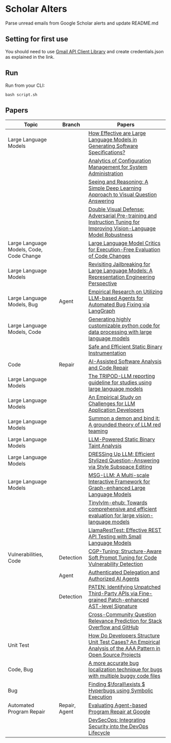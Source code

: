 # Scholar Alters
Parse unread emails from Google Scholar alerts and update README.md

## Setting for first use
You should need to use [Gmail API Client Library](https://developers.google.com/gmail/api/quickstart/python) and create
credentials.json as explained in the link.

## Run
Run from your CLI:
```
bash script.sh
```
## Papers

| Topic | Branch | Papers |
| --- | --- | --- |
| Large Language Models |  | [How Effective are Large Language Models in Generating Software Specifications?](https://scholar.google.com/scholar_url?url=https://www.cs.purdue.edu/homes/lintan/publications/llm4spec-saner25.pdf&hl=en&sa=X&d=16479286328431881594&ei=ne6gZ6iqLrzPieoPoI7t0Q8&scisig=AFWwaeZFRhA7SvATlEZHiGofFzQz&oi=scholaralrt&hist=apJ4fD8AAAAJ:1878193813677419122:AFWwaebnAK6dY8A06r0yyM87AWUg&html=&pos=0&folt=cit) |
|  |  | [Analytics of Configuration Management for System Administration](https://scholar.google.com/scholar_url?url=https://search.proquest.com/openview/c6abf8d78f41033918222b59abd3fcf2/1%3Fpq-origsite%3Dgscholar%26cbl%3D18750%26diss%3Dy&hl=en&sa=X&d=13806929874057181225&ei=ne6gZ6iqLrzPieoPoI7t0Q8&scisig=AFWwaeZKtrMMwMpJxHQnQRTFkUqR&oi=scholaralrt&hist=apJ4fD8AAAAJ:1878193813677419122:AFWwaebnAK6dY8A06r0yyM87AWUg&html=&pos=1&folt=cit) |
|  |  | [Seeing and Reasoning: A Simple Deep Learning Approach to Visual Question Answering](https://scholar.google.com/scholar_url?url=https://ieeexplore.ieee.org/iel8/8254253/10856852/10856898.pdf&hl=en&sa=X&d=15147227273049166495&ei=ne6gZ6nQL9mlieoPu4PawQQ&scisig=AFWwaeat8WykcLu-kcw-Y5D7sbrZ&oi=scholaralrt&hist=apJ4fD8AAAAJ:3096313017463695374:AFWwaeb8R4GEV1B4xk_Cz2b6H7gj&html=&pos=0&folt=rel) |
|  |  | [Double Visual Defense: Adversarial Pre-training and Instruction Tuning for Improving Vision-Language Model Robustness](https://scholar.google.com/scholar_url?url=https://arxiv.org/pdf/2501.09446&hl=en&sa=X&d=17294066636806343388&ei=ne6gZ6nQL9mlieoPu4PawQQ&scisig=AFWwaebeqBk7edh6Ld0GWrh1vYL7&oi=scholaralrt&hist=apJ4fD8AAAAJ:3096313017463695374:AFWwaeb8R4GEV1B4xk_Cz2b6H7gj&html=&pos=1&folt=rel) |
| Large Language Models, Code, Code Change |  | [Large Language Model Critics for Execution-Free Evaluation of Code Changes](https://scholar.google.com/scholar_url?url=https://arxiv.org/pdf/2501.16655&hl=en&sa=X&d=17520904910544872713&ei=ne6gZ6nQL9mlieoPu4PawQQ&scisig=AFWwaea1_2V78ru_-PUraYOhSq-l&oi=scholaralrt&hist=apJ4fD8AAAAJ:3096313017463695374:AFWwaeb8R4GEV1B4xk_Cz2b6H7gj&html=&pos=2&folt=rel) |
| Large Language Models |  | [Revisiting Jailbreaking for Large Language Models: A Representation Engineering Perspective](https://scholar.google.com/scholar_url?url=https://aclanthology.org/2025.coling-main.212.pdf&hl=en&sa=X&d=2043124793644834195&ei=ne6gZ6nQL9mlieoPu4PawQQ&scisig=AFWwaeY67QcUyYVcUcz6Aj4tgpvx&oi=scholaralrt&hist=apJ4fD8AAAAJ:3096313017463695374:AFWwaeb8R4GEV1B4xk_Cz2b6H7gj&html=&pos=3&folt=rel) |
| Large Language Models, Bug | Agent | [Empirical Research on Utilizing LLM-based Agents for Automated Bug Fixing via LangGraph](https://scholar.google.com/scholar_url?url=https://www.cambridge.org/engage/coe/article-details/679a18d9fa469535b94b587b&hl=en&sa=X&d=5801132500017530360&ei=ne6gZ8SnNZ2AieoPoYSBsQs&scisig=AFWwaeYTLrX69HC2b21iAEbb48wx&oi=scholaralrt&hist=apJ4fD8AAAAJ:5778505219825515303:AFWwaeaDDOggOneW-z6K3HLjAzuP&html=&pos=1&folt=cit) |
| Large Language Models, Code |  | [Generating highly customizable python code for data processing with large language models](https://scholar.google.com/scholar_url?url=https://link.springer.com/article/10.1007/s00778-025-00900-4&hl=en&sa=X&d=13337622183089509099&ei=ne6gZ8SnNZ2AieoPoYSBsQs&scisig=AFWwaea19zf0csrvCijMvwRC6SbK&oi=scholaralrt&hist=apJ4fD8AAAAJ:5778505219825515303:AFWwaeaDDOggOneW-z6K3HLjAzuP&html=&pos=2&folt=cit) |
|  |  | [Safe and Efficient Static Binary Instrumentation](https://scholar.google.com/scholar_url?url=https://search.proquest.com/openview/199c3eec0672709eeff4b6ed26b6954a/1%3Fpq-origsite%3Dgscholar%26cbl%3D18750%26diss%3Dy&hl=en&sa=X&d=17844018588183660566&ei=ne6gZ8SnNZ2AieoPoYSBsQs&scisig=AFWwaebWcmMKcHvihu4SPOzwhhzY&oi=scholaralrt&hist=apJ4fD8AAAAJ:5778505219825515303:AFWwaeaDDOggOneW-z6K3HLjAzuP&html=&pos=3&folt=cit) |
| Code | Repair | [AI-Assisted Software Analysis and Code Repair](https://scholar.google.com/scholar_url?url=https://search.proquest.com/openview/4930f9ccc0cb6eba01ef69d0400866d7/1%3Fpq-origsite%3Dgscholar%26cbl%3D18750%26diss%3Dy&hl=en&sa=X&d=12850232299522642389&ei=ne6gZ8SnNZ2AieoPoYSBsQs&scisig=AFWwaeb0RDH6Qtauorsy49rfU7eM&oi=scholaralrt&hist=apJ4fD8AAAAJ:5778505219825515303:AFWwaeaDDOggOneW-z6K3HLjAzuP&html=&pos=4&folt=cit) |
| Large Language Models |  | [The TRIPOD-LLM reporting guideline for studies using large language models](https://scholar.google.com/scholar_url?url=https://www.nature.com/articles/s41591-024-03425-5&hl=en&sa=X&d=4364004290914182369&ei=ne6gZ5HCMoC96rQP5oz8kAU&scisig=AFWwaeZbAZQ_OZJu7s2_3YYcWvVP&oi=scholaralrt&hist=apJ4fD8AAAAJ:4513401344136555010:AFWwaea8pA4W9ESmXpw9yvMxc7-7&html=&pos=0&folt=rel) |
| Large Language Models |  | [An Empirical Study on Challenges for LLM Application Developers](https://scholar.google.com/scholar_url?url=https://dl.acm.org/doi/pdf/10.1145/3715007&hl=en&sa=X&d=14745587841390118609&ei=ne6gZ5HCMoC96rQP5oz8kAU&scisig=AFWwaeZgnCUU_zGo3Oa8wHS5Wd-O&oi=scholaralrt&hist=apJ4fD8AAAAJ:4513401344136555010:AFWwaea8pA4W9ESmXpw9yvMxc7-7&html=&pos=1&folt=rel) |
| Large Language Models |  | [Summon a demon and bind it: A grounded theory of LLM red teaming](https://scholar.google.com/scholar_url?url=https://journals.plos.org/plosone/article%3Fid%3D10.1371/journal.pone.0314658&hl=en&sa=X&d=12430822659672505194&ei=ne6gZ5HCMoC96rQP5oz8kAU&scisig=AFWwaebdvfsCLNYMn-2vA0Opf2m4&oi=scholaralrt&hist=apJ4fD8AAAAJ:4513401344136555010:AFWwaea8pA4W9ESmXpw9yvMxc7-7&html=&pos=2&folt=rel) |
| Large Language Models |  | [LLM-Powered Static Binary Taint Analysis](https://scholar.google.com/scholar_url?url=https://dl.acm.org/doi/pdf/10.1145/3711816&hl=en&sa=X&d=8137365055194109283&ei=ne6gZ5HCMoC96rQP5oz8kAU&scisig=AFWwaea5Gda1f4D-ZcPIafu09ITn&oi=scholaralrt&hist=apJ4fD8AAAAJ:4513401344136555010:AFWwaea8pA4W9ESmXpw9yvMxc7-7&html=&pos=3&folt=rel) |
| Large Language Models |  | [DRESSing Up LLM: Efficient Stylized Question-Answering via Style Subspace Editing](https://scholar.google.com/scholar_url?url=https://arxiv.org/pdf/2501.14371&hl=en&sa=X&d=17200807846672055067&ei=ne6gZ5HCMoC96rQP5oz8kAU&scisig=AFWwaeZUcM8z351tKZKiyKnUwK-U&oi=scholaralrt&hist=apJ4fD8AAAAJ:4513401344136555010:AFWwaea8pA4W9ESmXpw9yvMxc7-7&html=&pos=4&folt=rel) |
| Large Language Models |  | [MSG-LLM: A Multi-scale Interactive Framework for Graph-enhanced Large Language Models](https://scholar.google.com/scholar_url?url=https://aclanthology.org/2025.coling-main.648.pdf&hl=en&sa=X&d=12208475806621078118&ei=ne6gZ5HCMoC96rQP5oz8kAU&scisig=AFWwaeaw9OZXceOMen8SeX99cLsc&oi=scholaralrt&hist=apJ4fD8AAAAJ:4513401344136555010:AFWwaea8pA4W9ESmXpw9yvMxc7-7&html=&pos=5&folt=rel) |
|  |  | [Tinylvlm-ehub: Towards comprehensive and efficient evaluation for large vision-language models](https://scholar.google.com/scholar_url?url=https://ieeexplore.ieee.org/abstract/document/10858438/&hl=en&sa=X&d=7581802798985114364&ei=ne6gZ5HCMoC96rQP5oz8kAU&scisig=AFWwaeb-ffCePuldR1UTNL7qW0Rj&oi=scholaralrt&hist=apJ4fD8AAAAJ:4513401344136555010:AFWwaea8pA4W9ESmXpw9yvMxc7-7&html=&pos=6&folt=rel) |
|  |  | [LlamaRestTest: Effective REST API Testing with Small Language Models](https://scholar.google.com/scholar_url?url=https://arxiv.org/pdf/2501.08598&hl=en&sa=X&d=3572930123851803145&ei=ne6gZ5HCMoC96rQP5oz8kAU&scisig=AFWwaeb9x2kPEZO_wCmowgwd_qXx&oi=scholaralrt&hist=apJ4fD8AAAAJ:4513401344136555010:AFWwaea8pA4W9ESmXpw9yvMxc7-7&html=&pos=7&folt=rel) |
| Vulnerabilities, Code | Detection | [CGP-Tuning: Structure-Aware Soft Prompt Tuning for Code Vulnerability Detection](https://scholar.google.com/scholar_url?url=https://arxiv.org/pdf/2501.04510&hl=en&sa=X&d=8431112955974376940&ei=ne6gZ5HCMoC96rQP5oz8kAU&scisig=AFWwaeap4Cvkyg6LvbspEmpcvftz&oi=scholaralrt&hist=apJ4fD8AAAAJ:4513401344136555010:AFWwaea8pA4W9ESmXpw9yvMxc7-7&html=&pos=8&folt=rel) |
|  | Agent | [Authenticated Delegation and Authorized AI Agents](https://scholar.google.com/scholar_url?url=https://arxiv.org/abs/2501.09674&hl=en&sa=X&d=4566973297226844504&ei=ne6gZ5HCMoC96rQP5oz8kAU&scisig=AFWwaeYsqkv1FBv30kMq2SaqCveN&oi=scholaralrt&hist=apJ4fD8AAAAJ:4513401344136555010:AFWwaea8pA4W9ESmXpw9yvMxc7-7&html=&pos=9&folt=rel) |
|  | Detection | [PATEN: Identifying Unpatched Third-Party APIs via Fine-grained Patch-enhanced AST-level Signature](https://scholar.google.com/scholar_url?url=https://ieeexplore.ieee.org/abstract/document/10859162/&hl=vi&sa=X&d=15400021554976081751&ei=ne6gZ4KWO5KmieoPmpKhsAM&scisig=AFWwaebjM3csx2h8Bnh5wD69bc71&oi=scholaralrt&hist=apJ4fD8AAAAJ:13534924455939102554:AFWwaeZN-y-gtbFtywJ0Xio3nYxl&html=&pos=0&folt=cit) |
|  |  | [Cross-Community Question Relevance Prediction for Stack Overflow and GitHub](https://scholar.google.com/scholar_url?url=https://search.proquest.com/openview/3815b2767d48266eb89a06dde7a2bbe1/1%3Fpq-origsite%3Dgscholar%26cbl%3D6474026&hl=vi&sa=X&d=10884353515500327365&ei=ne6gZ-HuOanIieoPpuiquQw&scisig=AFWwaea1WIVIE7S7hPVB5L5-Y6y1&oi=scholaralrt&hist=apJ4fD8AAAAJ:11355862984917483435:AFWwaeZvT_NNWQMu4_zZrEW644gW&html=&pos=0&folt=rel) |
| Unit Test |  | [How Do Developers Structure Unit Test Cases? An Empirical Analysis of the AAA Pattern in Open Source Projects](https://scholar.google.com/scholar_url?url=https://ieeexplore.ieee.org/abstract/document/10859187/&hl=vi&sa=X&d=1241225879855066233&ei=ne6gZ-HuOanIieoPpuiquQw&scisig=AFWwaebg7T08UTJpmDj2ZXasx9iT&oi=scholaralrt&hist=apJ4fD8AAAAJ:11355862984917483435:AFWwaeZvT_NNWQMu4_zZrEW644gW&html=&pos=2&folt=rel) |
| Code, Bug |  | [A more accurate bug localization technique for bugs with multiple buggy code files](https://scholar.google.com/scholar_url?url=https://www.sciencedirect.com/science/article/pii/S095058492500014X&hl=vi&sa=X&d=1094492120668603953&ei=nu6gZ4h2uaXqtA-foq04&scisig=AFWwaebEkSgO7wDDaA3v2f6iT87t&oi=scholaralrt&hist=apJ4fD8AAAAJ:16065687014273664109:AFWwaeYpvD7V4gPm0ywHhNT6YvSk&html=&pos=0&folt=rel) |
| Bug |  | [Finding $\forall\exists $ Hyperbugs using Symbolic Execution](https://scholar.google.com/scholar_url?url=https://arxiv.org/pdf/2501.07918&hl=vi&sa=X&d=719407381507928613&ei=nu6gZ4h2uaXqtA-foq04&scisig=AFWwaeZ7YI9ZKLrZXQ_CJZxkh3Tc&oi=scholaralrt&hist=apJ4fD8AAAAJ:16065687014273664109:AFWwaeYpvD7V4gPm0ywHhNT6YvSk&html=&pos=1&folt=rel) |
| Automated Program Repair | Repair, Agent | [Evaluating Agent-based Program Repair at Google](https://scholar.google.com/scholar_url?url=https://arxiv.org/pdf/2501.07531&hl=en&sa=X&d=11091539223103860298&ei=ne6gZ7HgNtaIieoPwLqK0QU&scisig=AFWwaeYAuwtFaSnXgoMu_3JEyR-9&oi=scholaralrt&hist=apJ4fD8AAAAJ:8900472388513427833:AFWwaeZM7Y6I9R2ROVLnk31jdyVz&html=&pos=4&folt=rel) |
|  |  | [DevSecOps: Integrating Security into the DevOps Lifecycle](https://scholar.google.com/scholar_url?url=https://www.researchgate.net/profile/Vidyasagar-Vangala/publication/388555218_DevSecOps_Integrating_Security_into_the_DevOps_Lifecycle/links/679cc4f296e7fb48b9aacaa2/DevSecOps-Integrating-Security-into-the-DevOps-Lifecycle.pdf&hl=en&sa=X&d=6598815822133706733&ei=ne6gZ9GMMc-Z6rQP2O_SmAo&scisig=AFWwaeYyj3FR2Kh66zQjrCwz08O-&oi=scholaralrt&hist=apJ4fD8AAAAJ:4465730527138788254:AFWwaebhnVuF-27TSh32-dm_KGTR&html=&pos=0&folt=cit) |
